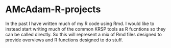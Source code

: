 # AMcAdam-R-projects
In the past I have written much of my R code using Rmd.  I would like to instead start writing much of the common KRSP tools as R fucntions so they can be called directly.  So this will represent a mix of Rmd files designed to provide overviews and R functions designed to do stuff.
